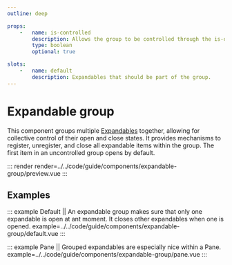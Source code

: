 ```yaml
---
outline: deep

props:
    -   name: is-controlled
        description: Allows the group to be controlled through the is-opened prop of each expandable.
        type: boolean
        optional: true

slots:
    -   name: default
        description: Expandables that should be part of the group.
---
```


# Expandable group

This component groups multiple [Expandables](./expandable) together, allowing for collective control of their open and close states. It provides mechanisms to register, unregister, and close all expandable items within the group. The first item in an uncontrolled group opens by default.

::: render
render=../../code/guide/components/expandable-group/preview.vue
:::

<FrontmatterDocs/>

## Examples

::: example Default || An expandable group makes sure that only one expandable is open at ant moment. It closes other expandables when one is opened.
example=../../code/guide/components/expandable-group/default.vue
:::

::: example Pane || Grouped expandables are especially nice within a Pane.
example=../../code/guide/components/expandable-group/pane.vue
:::
